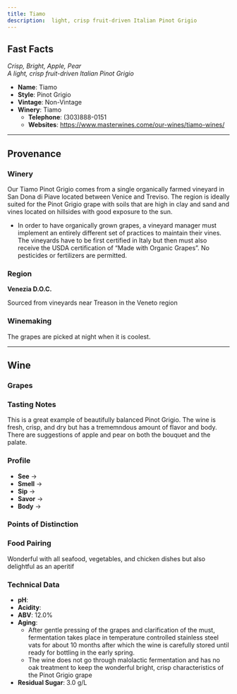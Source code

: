 ```yaml
---
title: Tiamo 
description:  light, crisp fruit-driven Italian Pinot Grigio
---
```


## Fast Facts
*Crisp, Bright, Apple, Pear*  
*A light, crisp fruit-driven Italian Pinot Grigio*
 - **Name**: Tiamo
 - **Style**: Pinot Grigio
 - **Vintage**: Non-Vintage
 - **Winery**: Tiamo
     - **Telephone**: (303)888-0151
     - **Websites**: https://www.masterwines.come/our-wines/tiamo-wines/

---

## Provenance
### Winery 
Our Tiamo Pinot Grigio comes from a single organically farmed vineyard in San Dona di Piave located between Venice and Treviso. The region is ideally suited for the Pinot Grigio grape with soils that are high in clay and sand and vines located on hillsides with good exposure to the sun.
 - In order to have organically grown grapes, a vineyard manager must implement an entirely different set of practices to maintain their vines. The vineyards have to be first certified in Italy but then must also receive the USDA certification of “Made with Organic Grapes”. No pesticides or fertilizers are permitted.

### Region
**Venezia D.O.C.**

Sourced from vineyards near Treason in the Veneto region

### Winemaking 
The grapes are picked at night when it is coolest.

---

## Wine
### Grapes

### Tasting Notes
This is a great example of beautifully balanced Pinot Grigio. The wine is fresh, crisp, and dry but has a trememndous amount of flavor and body. There are suggestions of apple and pear on both the bouquet and the palate.

### Profile
 - **See** →  
 - **Smell** → 
 - **Sip** → 
 - **Savor** → 
 - **Body** → 

### Points of Distinction
### Food Pairing
Wonderful with all seafood, vegetables, and chicken dishes but also delightful as an aperitif

### Technical Data
 - **pH**: 
 - **Acidity**: 
 - **ABV**: 12.0%
 - **Aging**: 
     - After gentle pressing of the grapes and clarification of the must, fermentation takes place in temperature controlled stainless steel vats for about 10 months after which the wine is carefully stored until ready for bottling in the early spring.
     - The wine does not go through malolactic fermentation and has no oak treatment to keep the wonderful bright, crisp characteristics of the Pinot Grigio grape
 - **Residual Sugar**:  3.0 g/L